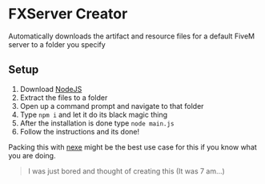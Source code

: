 # FXServer Creator

Automatically downloads the artifact and resource files for a default FiveM server to a folder you specify

## Setup
1. Download [NodeJS](https://nodejs.org/en/)
2. Extract the files to a folder
3. Open up a command prompt and navigate to that folder
4. Type `npm i` and let it do its black magic thing
5. After the installation is done type `node main.js`
6. Follow the instructions and its done!

Packing this with [nexe](https://github.com/nexe/nexe) might be the best use case for this if you know what you are doing.


> I was just bored and thought of creating this (It was 7 am...)
